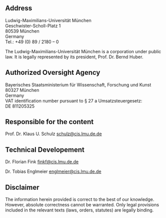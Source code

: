 ## Address

Ludwig-Maximilians-Universität München  
Geschwister-Scholl-Platz 1  
80539 München  
Germany  
Tel.: +49 (0) 89 / 2180 – 0

The Ludwig-Maximilians-Universität München is a corporation under public law. It is legally represented by its president, Prof. Dr. Bernd Huber.

## Authorized Oversight Agency

Bayerisches Staatsministerium für Wissenschaft, Forschung und Kunst  
80327 München  
Germany  
VAT identification number pursuant to § 27 a Umsatzsteuergesetz:  
DE 811205325

## Responsible for the content

Prof. Dr. Klaus U. Schulz [schulz@cis.lmu.de.de](mailto:schulz@cis.lmu.de.de)

## Technical Developement

Dr. Florian Fink [finkf@cis.lmu.de.de](mailto:finkf@cis.lmu.de.de)

Dr. Tobias Englmeier [englmeier@cis.lmu.de.de](mailto:englmeier@cis.lmu.de.de)

## Disclaimer

The information herein provided is correct to the best of our knowledge. However, absolute correctness cannot be warranted. Only legal provisions included in the relevant texts (laws, orders, statutes) are legally binding.

